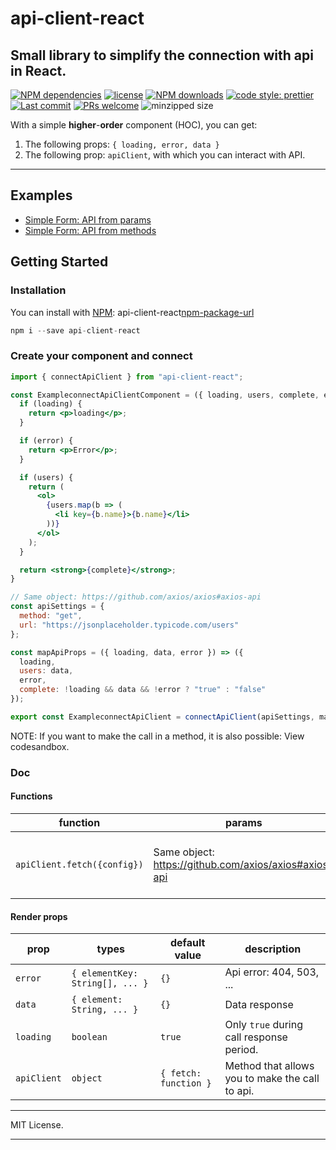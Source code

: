 # api-client-react

Small library to simplify the connection with api in React.
------

[![NPM dependencies][npm-dependencies-image]][npm-dependencies-url] 
[![license][license-image]][license-url] [![NPM downloads][npm-downloads-image]][npm-downloads-url] [![code style: prettier](https://badgen.net/badge/code%20style/prettier/green)](https://github.com/prettier/prettier) 
[![Last commit][last-commit-image]][last-commit-url] [![PRs welcome][pr-image]][code-style-image] ![minzipped size][minzip-url]

With a simple **higher**-**order** component (HOC), you can get:
1.  The following props: `{ loading, error, data }`
2.  The following prop: `apiClient`, with which you can interact with API.

------

## Examples
- [Simple Form: API from params](https://codesandbox.io/s/j4rj8wl709)
- [Simple Form: API from methods](https://codesandbox.io/s/0pyvjpk62l)

## Getting Started

### Installation
You can install with [NPM][npm-global-url]: api-client-react[npm-package-url]
```js
npm i --save api-client-react
```

### Create your component and connect
```jsx
import { connectApiClient } from "api-client-react";

const ExampleconnectApiClientComponent = ({ loading, users, complete, error }) => {
  if (loading) {
    return <p>loading</p>;
  }

  if (error) {
    return <p>Error</p>;
  }

  if (users) {
    return (
      <ol>
        {users.map(b => (
          <li key={b.name}>{b.name}</li>
        ))}
      </ol>
    );
  }

  return <strong>{complete}</strong>;
}

// Same object: https://github.com/axios/axios#axios-api
const apiSettings = {
  method: "get",
  url: "https://jsonplaceholder.typicode.com/users"
};

const mapApiProps = ({ loading, data, error }) => ({
  loading,
  users: data,
  error,
  complete: !loading && data && !error ? "true" : "false"
});

export const ExampleconnectApiClient = connectApiClient(apiSettings, mapApiProps)(ExampleconnectApiClientComponent);
```
NOTE: If you want to make the call in a method, it is also possible: View codesandbox.


### Doc
#### Functions
| function | params | description |
|--|--|--|
| `apiClient.fetch({config})` | Same object: https://github.com/axios/axios#axios-api | Execute axios fetch with the configuration provided |


#### Render props
| prop | types | default value | description |
|--|--|--|--|
| `error` | `{ elementKey: String[], ... }` | `{}` | Api error: 404, 503, ... |
| `data` | `{ element: String, ... }` | `{}` | Data response |
| `loading` | `boolean` | `true`| Only `true` during call response period. |
| `apiClient` | `object` | `{ fetch: function }`| Method that allows you to make the call to api.|


---

MIT License.

---


[npm-global-url]: https://npmjs.com/
[npm-package-url]: https://www.npmjs.com/package/api-client-react
[pr-image]: https://badgen.net/badge/PRs/welcome/green
[minzip-url]: https://badgen.net/bundlephobia/minzip/api-client-react
[code-style-image]: https://img.shields.io/badge/PRs-welcome-brightgreen.svg
[license-image]: https://img.shields.io/github/license/jeiker26/api-client-react.svg
[license-url]: https://github.com/jeiker26/api-client-react
[last-commit-image]: https://img.shields.io/github/last-commit/jeiker26/api-client-react.svg
[last-commit-url]: https://github.com/jeiker26/api-client-react/commits

[npm-downloads-image]: https://img.shields.io/npm/dm/api-client-react.svg
[npm-downloads-url]: https://www.npmjs.com/package/api-client-react
[npm-dependencies-image]: https://img.shields.io/david/jeiker26/api-client-react.svg
[npm-dependencies-url]: https://david-dm.org/jeiker26/api-client-react
[release-image]: https://img.shields.io/github/release-date/jeiker26/api-client-react.svg
[release-url]: https://github.com/jeiker26/api-client-react/releases
[standard-image]: https://img.shields.io/badge/code%20style-standard-brightgreen.svg
[standard-url]: http://standardjs.com/

